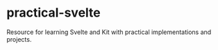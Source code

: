 # practical-svelte
Resource for learning Svelte and Kit with practical implementations and projects.
